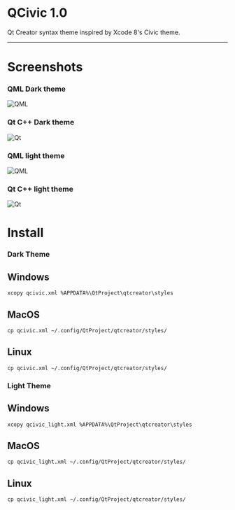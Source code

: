 # QCivic 1.0
Qt Creator syntax theme inspired by Xcode 8's Civic theme.

* * *
# Screenshots

### QML Dark theme
![QML](https://raw.githubusercontent.com/foxoman/qcivic/master/QCivic-qml.png)

### Qt C++ Dark theme
![Qt](https://raw.githubusercontent.com/foxoman/qcivic/master/Qcivic-CPP.png)

### QML light theme
![QML](https://github.com/foxoman/qcivic/blob/master/qcivic-light-qml.png?raw=true)

### Qt C++ light theme
![Qt](https://github.com/foxoman/qcivic/blob/master/qcivic-light-cpp.png?raw=true)

# Install
### Dark Theme
## Windows
`xcopy qcivic.xml %APPDATA%\QtProject\qtcreator\styles`

## MacOS
`cp qcivic.xml ~/.config/QtProject/qtcreator/styles/`

## Linux
`cp qcivic.xml ~/.config/QtProject/qtcreator/styles/`

### Light Theme
## Windows
`xcopy qcivic_light.xml %APPDATA%\QtProject\qtcreator\styles`

## MacOS
`cp qcivic_light.xml ~/.config/QtProject/qtcreator/styles/`

## Linux
`cp qcivic_light.xml ~/.config/QtProject/qtcreator/styles/`
